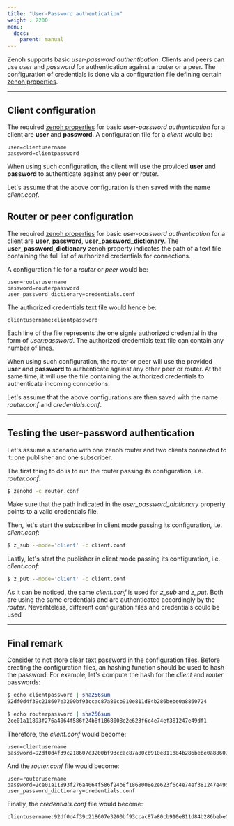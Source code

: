 ```yaml
---
title: "User-Password authentication"
weight : 2200
menu:
  docs:
    parent: manual
---
```


Zenoh supports basic *user-password authentication*.
Clients and peers can use *user* and *password* for authentication against a router or a peer.
The configuration of credentials is done via a configuration file defining certain [zenoh properties](https://docs.rs/zenoh/0.5.0-beta.5/zenoh/net/config/index.html).

---------
## Client configuration

The required [zenoh properties](https://docs.rs/zenoh/0.5.0-beta.5/zenoh/net/config/index.html) for basic *user-password authentication* for a client are **user** and **password**.
A configuration file for a *client* would be:
```
user=clientusername
password=clientpassword
```

When using such configuration, the client will use the provided **user** and **password** to authenticate against any peer or router.

Let's assume that the above configuration is then saved with the name *client.conf*.

## Router or peer configuration

The required [zenoh properties](https://docs.rs/zenoh/0.5.0-beta.5/zenoh/net/config/index.html) for basic *user-password authentication* for a client are **user**, **password**, **user_password_dictionary**.
The **user_password_dictionary** zenoh property indicates the path of a text file containing the full list of authorized credentials for connections.

A configuration file for a *router* or *peer* would be:
```
user=routerusername
password=routerpassword
user_password_dictionary=credentials.conf
```

The authorized credentials text file would hence be:
```
clientusername:clientpassword
```
Each line of the file represents the one signle authorized credential in the form of *user:password*.
The authorized credentials text file can contain any number of lines.

When using such configuration, the router or peer will use the provided **user** and **password** to authenticate against any other peer or router.
At the same time, it will use the file containing the authorized credentials to authenticate incoming conncetions.

Let's assume that the above configurations are then saved with the name *router.conf* and *credentials.conf*.


---------
## Testing the user-password authentication

Let's assume a scenario with one zenoh router and two clients connected to it: one publisher and one subscriber.

The first thing to do is to run the router passing its configuration, i.e. *router.conf*:
```bash
$ zenohd -c router.conf
```
Make sure that the path indicated in the *user_password_dictionary* property points to a valid credentials file.

Then, let's start the subscriber in client mode passing its configuration, i.e. *client.conf*:
```bash
$ z_sub --mode='client' -c client.conf
```

Lastly, let's start the publisher in client mode passing its configuration, i.e. *client.conf*:
```bash
$ z_put --mode='client' -c client.conf
```

As it can be noticed, the same *client.conf* is used for *z_sub* and *z_put*. 
Both are using the same credentials and are authenticated accordingly by the *router*. 
Neverhteless, different configuration files and credentials could be used 

---------
## Final remark

Consider to not store clear text password in the configuration files. Before creating the configuration files, an hashing function should be used to hash the password. 
For example, let's compute the hash for the *client* and *router* passwords:
```bash
$ echo clientpassword | sha256sum
92df0d4f39c218607e3200bf93ccac87a80cb910e811d84b286bebe0a8860724

$ echo routerpassword | sha256sum
2ce01a11893f276a4064f586f24b8f1868008e2e623f6c4e74ef381247e49df1
```

Therefore, the *client.conf* would become:
```
user=clientusername
password=92df0d4f39c218607e3200bf93ccac87a80cb910e811d84b286bebe0a8860724
```

And the *router.conf* file would become:
```
user=routerusername
password=2ce01a11893f276a4064f586f24b8f1868008e2e623f6c4e74ef381247e49df1
user_password_dictionary=credentials.conf
```

Finally, the *credentials.conf* file would become:
```
clientusername:92df0d4f39c218607e3200bf93ccac87a80cb910e811d84b286bebe0a8860724
```
